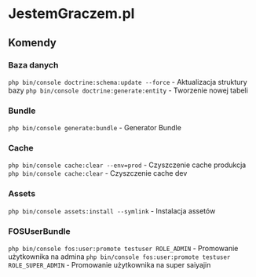 JestemGraczem.pl
================

## Komendy
### Baza danych
`php bin/console doctrine:schema:update --force` - Aktualizacja struktury bazy
`php bin/console doctrine:generate:entity` - Tworzenie nowej tabeli
### Bundle
`php bin/console generate:bundle` - Generator Bundle
### Cache
`php bin/console cache:clear --env=prod` - Czyszczenie cache produkcja
`php bin/console cache:clear` - Czyszczenie cache dev
### Assets
`php bin/console assets:install --symlink` - Instalacja assetów
### FOSUserBundle
`php bin/console fos:user:promote testuser ROLE_ADMIN` - Promowanie użytkownika na admina
`php bin/console fos:user:promote testuser ROLE_SUPER_ADMIN` - Promowanie użytkownika na super saiyajin